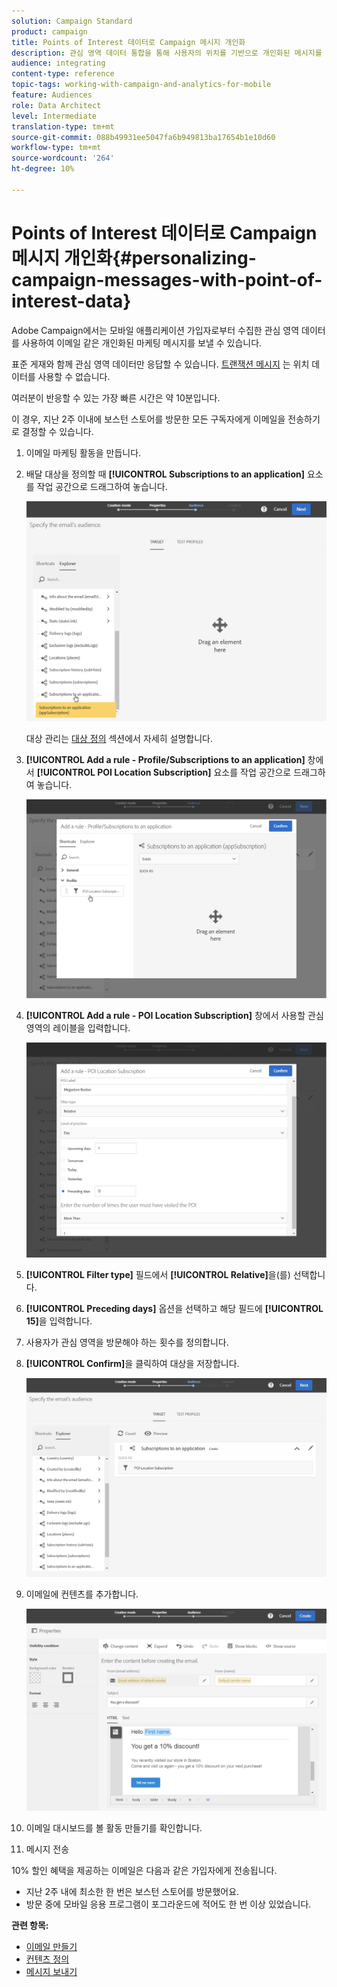 ```yaml
---
solution: Campaign Standard
product: campaign
title: Points of Interest 데이터로 Campaign 메시지 개인화
description: 관심 영역 데이터 통합을 통해 사용자의 위치를 기반으로 개인화된 메시지를 만드는 방법을 살펴볼 수 있습니다.
audience: integrating
content-type: reference
topic-tags: working-with-campaign-and-analytics-for-mobile
feature: Audiences
role: Data Architect
level: Intermediate
translation-type: tm+mt
source-git-commit: 088b49931ee5047fa6b949813ba17654b1e10d60
workflow-type: tm+mt
source-wordcount: '264'
ht-degree: 10%

---
```



# Points of Interest 데이터로 Campaign 메시지 개인화{#personalizing-campaign-messages-with-point-of-interest-data}

Adobe Campaign에서는 모바일 애플리케이션 가입자로부터 수집한 관심 영역 데이터를 사용하여 이메일 같은 개인화된 마케팅 메시지를 보낼 수 있습니다.

표준 게재와 함께 관심 영역 데이터만 응답할 수 있습니다. [트랜잭션 메시지](../../channels/using/getting-started-with-transactional-msg.md) 는 위치 데이터를 사용할 수 없습니다.

여러분이 반응할 수 있는 가장 빠른 시간은 약 10분입니다.

이 경우, 지난 2주 이내에 보스턴 스토어를 방문한 모든 구독자에게 이메일을 전송하기로 결정할 수 있습니다.

1. 이메일 마케팅 활동을 만듭니다.
1. 배달 대상을 정의할 때 **[!UICONTROL Subscriptions to an application]** 요소를 작업 공간으로 드래그하여 놓습니다.

   ![](assets/poi_subscriptions_app.png)

   대상 관리는 [대상 정의](../../audiences/using/creating-audiences.md) 섹션에서 자세히 설명합니다.

1. **[!UICONTROL Add a rule - Profile/Subscriptions to an application]** 창에서 **[!UICONTROL POI Location Subscription]** 요소를 작업 공간으로 드래그하여 놓습니다.

   ![](assets/poi_add_rule_profile_subscription.png)

1. **[!UICONTROL Add a rule - POI Location Subscription]** 창에서 사용할 관심 영역의 레이블을 입력합니다.

   ![](assets/poi_location_subscription.png)

1. **[!UICONTROL Filter type]** 필드에서 **[!UICONTROL Relative]**&#x200B;을(를) 선택합니다.
1. **[!UICONTROL Preceding days]** 옵션을 선택하고 해당 필드에 **[!UICONTROL 15]**&#x200B;을 입력합니다.
1. 사용자가 관심 영역을 방문해야 하는 횟수를 정의합니다.
1. **[!UICONTROL Confirm]**&#x200B;을 클릭하여 대상을 저장합니다.

   ![](assets/poi_subscriptions_app_audience_defined.png)

1. 이메일에 컨텐츠를 추가합니다.

   ![](assets/poi_email_content.png)

1. 이메일 대시보드를 볼 활동 만들기를 확인합니다.
1. 메시지 전송

10% 할인 혜택을 제공하는 이메일은 다음과 같은 가입자에게 전송됩니다.

* 지난 2주 내에 최소한 한 번은 보스턴 스토어를 방문했어요.
* 방문 중에 모바일 응용 프로그램이 포그라운드에 적어도 한 번 이상 있었습니다.

**관련 항목:**

* [이메일 만들기](../../channels/using/creating-an-email.md)
* [컨텐츠 정의](../../designing/using/personalization.md#example-email-personalization)
* [메시지 보내기](../../sending/using/confirming-the-send.md)

